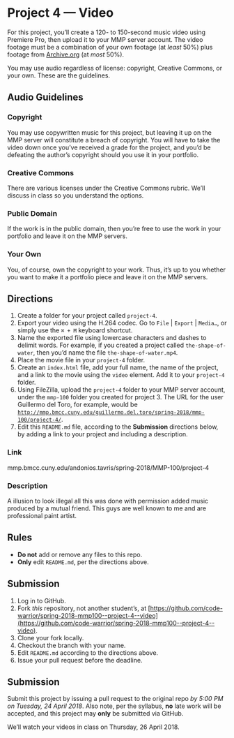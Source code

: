 # Project 4 — Video
For this project, you’ll create a 120- to 150-second music video using Premiere Pro, then upload it to your MMP server account. The video footage must be a combination of your own footage (at *least* 50%) plus footage from [Archive.org](https://archive.org/details/audio) (at *most* 50%).

You may use audio regardless of license: copyright, Creative Commons, or your own. These are the guidelines.

## Audio Guidelines

### Copyright
You may use copywritten music for this project, but leaving it up on the MMP server will constitute a breach of copyright. You will have to take the video down once you’ve received a grade for the project, and you’d be defeating the author’s copyright should you use it in your portfolio.

### Creative Commons
There are various licenses under the Creative Commons rubric. We’ll discuss in class so you understand the options.

### Public Domain
If the work is in the public domain, then you’re free to use the work in your portfolio and leave it on the MMP servers.

### Your Own
You, of course, own the copyright to your work. Thus, it’s up to you whether you want to make it a portfolio piece and leave it on the MMP servers.

## Directions
1. Create a folder for your project called `project-4`.
2. Export your video using the H.264 codec. Go to `File` | `Export` | `Media…`, or simply use the `⌘ + M` keyboard shortcut.
3. Name the exported file using lowercase characters and dashes to delimit words. For example, if you created a project called `the-shape-of-water`, then you’d name the file `the-shape-of-water.mp4`.
4. Place the movie file in your `project-4` folder.
5. Create an `index.html` file, add your full name, the name of the project, and a link to the movie using the `video` element. Add it to your `project-4` folder.
6. Using FileZilla, upload the `project-4` folder to your MMP server account, under the `mmp-100` folder you created for project 3. The URL for the user Guillermo del Toro, for example, would be [`http://mmp.bmcc.cuny.edu/guillermo.del.toro/spring-2018/mmp-100/project-4/`](http://mmp.bmcc.cuny.edu/guillermo.del.toro/spring-2018/mmp-100/project-4/).
7. Edit this `README.md` file, according to the **Submission** directions below, by adding a link to your project and including a description.

### Link
mmp.bmcc.cuny.edu/andonios.tavris/spring-2018/MMP-100/project-4

### Description
A illusion to look illegal all this was done with permission added music produced by a mutual friend. This guys are well known to me and are professional paint artist.

## Rules
* **Do not** add or remove any files to this repo.
* **Only** edit `README.md`, per the directions above.

## Submission
1. Log in to GitHub.
2. Fork *this* repository, not another student’s, at [https://github.com/code-warrior/spring-2018-mmp100--project-4--video](https://github.com/code-warrior/spring-2018-mmp100--project-4--video).
3. Clone your fork locally.
4. Checkout the branch with your name.
5. Edit `README.md` according to the directions above.
6. Issue your pull request before the deadline.

## Submission
Submit this project by issuing a pull request to the original repo *by 5:00 PM on Tuesday, 24 April 2018*. Also note, per the syllabus, **no** late work will be accepted, and this project may **only** be submitted via GitHub.

We’ll watch your videos in class on Thursday, 26 April 2018.
